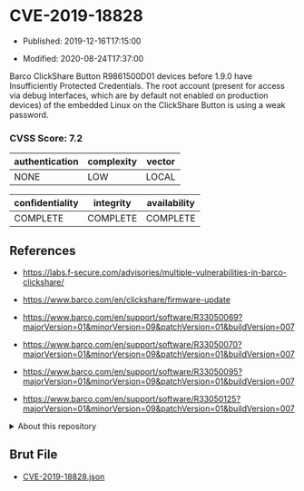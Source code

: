 # CVE-2019-18828

- Published: 2019-12-16T17:15:00

- Modified: 2020-08-24T17:37:00

Barco ClickShare Button R9861500D01 devices before 1.9.0 have Insufficiently Protected Credentials. The root account (present for access via debug interfaces, which are by default not enabled on production devices) of the embedded Linux on the ClickShare Button is using a weak password.

### CVSS Score: **7.2**

| authentication | complexity | vector |
| --- | --- | --- |
| NONE | LOW | LOCAL |

| confidentiality | integrity | availability |
| --- | --- | --- |
| COMPLETE | COMPLETE | COMPLETE |

## References

* https://labs.f-secure.com/advisories/multiple-vulnerabilities-in-barco-clickshare/

* https://www.barco.com/en/clickshare/firmware-update

* https://www.barco.com/en/support/software/R33050069?majorVersion=01&minorVersion=09&patchVersion=01&buildVersion=007

* https://www.barco.com/en/support/software/R33050070?majorVersion=01&minorVersion=09&patchVersion=01&buildVersion=007

* https://www.barco.com/en/support/software/R33050095?majorVersion=01&minorVersion=09&patchVersion=01&buildVersion=007

* https://www.barco.com/en/support/software/R33050125?majorVersion=01&minorVersion=09&patchVersion=01&buildVersion=007

<details>
<summary>About this repository</summary> 

  This repository is part of the project [Live Hack CVE](https://github.com/Live-Hack-CVE). Main website can be found [www.live-hack.org](https://www.live-hack.org) 
  
  Made by [Sn0wAlice](https://github.com/Sn0wAlice) for the people that care about security and need to have a feed of the latest CVEs. Hope you enjoy it, don't forget to star the repo and follow me on [Twitter](https://twitter.com/Sn0wAlice) and [Github](https://github.com/Sn0wAlice). And that is my [personnal website](https://www.alice-snow.me/)

  - [Home Page](https://github.com/Live-Hack-CVE)
  - [Framework](https://github.com/Live-Hack-CVE/cve-framework)
  - [CVE database](https://github.com/Live-Hack-CVE/full_database)
  - [Changelog](https://github.com/Live-Hack-CVE/Changelog)
</details>

## Brut File

* [CVE-2019-18828.json](https://raw.githubusercontent.com/Live-Hack-CVE/full_database/main/cves/2019/CVE-2019-18828.json)


